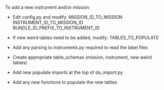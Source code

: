 To add a new instrument and/or mission:

- Edit config.py and modify:
    MISSION_ID_TO_MISSION
    INSTRUMENT_ID_TO_MISSION_ID
    BUNDLE_ID_PREFIX_TO_INSTRUMENT_ID

- If new weird tables need to be added, modify:
    TABLES_TO_POPULATE

- Add any parsing to instruments.py required to read the label files

- Create appropriate table_schemas (mission, instrument, new weird tables)

- Add new populate imports at the top of do_import.py

- Add any new functions to populate the new tables
